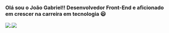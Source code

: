 ### Olá sou o João Gabriel!! Desenvolvedor Front-End e aficionado em crescer na carreira em tecnologia 😃


<a href="https://github.com/anuraghazra/github-readme-stats">
  <img align="center" src="https://github-readme-stats.vercel.app/api?username=jgmouradev&show_icons=true&theme=" />
</a>

<a href="https://github.com/anuraghazra/convoychat">
  <img align="center" src="https://github-readme-stats.vercel.app/api/top-langs/?username=jgmouradev&layout=compact" />
</a>

